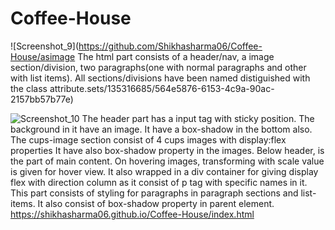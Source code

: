 # Coffee-House
![Screenshot_9](https://github.com/Shikhasharma06/Coffee-House/asimage
The html part consists of a header/nav, a image section/division, two paragraphs(one with normal paragraphs and other with list items).
All sections/divisions have been named distiguished with the class attribute.sets/135316685/564e5876-6153-4c9a-90ac-2157bb57b77e)

![Screenshot_10](https://github.com/Shikhasharma06/Coffee-House/assets/135316685/fa9c16b2-6f5c-45e4-9ccd-445a1b9c4bb4)
The header part has a input tag with sticky position.
The background in it have an image.
It have a box-shadow in the bottom also.
The cups-image section consist of 4 cups images with display:flex properties
It have also box-shadow property in the images.
Below header, is the part of main content.
On hovering images, transforming with scale value is given for hover view.
It also wrapped in a div container for giving display flex with direction column as it consist of p tag with specific names in it.
This part consists of styling for paragraphs in paragraph sections and list-items. It also consist of box-shadow property in parent element.
https://shikhasharma06.github.io/Coffee-House/index.html
